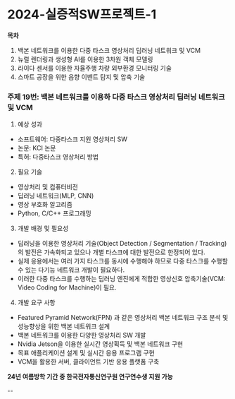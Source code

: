 # 2024-실증적SW프로젝트-1  
**목차**  
1. 백본 네트워크를 이용한 다중 타스크 영상처리 딥러닝 네트워크 및 VCM
2. 뉴럴 렌더링과 생성형 AI를 이용한 3차원 객체 모델링
3. 라이다 센서를 이용한 자율주행 차량 외부환경 모니터링 기술
4. 스마트 공장을 위한 음향 이벤트 탐지 및 압축 기술

### 주제 19번: 백본 네트워크를 이용하 다중 타스크 영상처리 딥러닝 네트워크 및 VCM  
1. 예상 성과  
- 소프트웨어: 다중타스크 지원 영상처리 SW  
- 논문: KCI 논문
- 특허: 다중타스크 영상처리 방법  

2. 필요 기술
- 영상처리 및 컴퓨터비전
- 딥러닝 네트워크(MLP, CNN)
- 영상 부호화 알고리즘
- Python, C/C++ 프로그래밍

3. 개발 배경 및 필요성
- 딥러닝을 이용한 영상처리 기술(Object Detection / Segmentation / Tracking)의 발전은 가속화되고 있으나 개별 타스크에 대한 발전으로 한정되어 있다.
- 실제 응용에서는 여러 가지 타스크를 동시에 수행해야 하므로 다중 타스크를 수행할 수 있는 다기능 네트워크 개발이 필요하다.
- 이러한 다중 타스크를 수행하는 딥러닝 엔진에게 적합한 영상신호 압축기술(VCM: Video Coding for Machine)이 필요.

4. 개발 요구 사항
- Featured Pyramid Network(FPN) 과 같은 영상처리 백본 네트워크 구조 분석 및 성능향상을 위한 백본 네트워크 설계
- 백본 네트워크를 이용한 다양한 영상처리 SW 개발
- Nvidia Jetson을 이용한 실시간 영상획득 및 백본 네트워크 구현
- 목표 애플리케이션 설계 및 실시간 응용 프로그램 구현
- VCM을 활용한 서버, 클라이언트 기반 응용 플랫폼 구축

**24년 여름방학 기간 중 한국전자통신연구원 연구연수생 지원 가능**  

--

